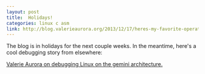 ```yaml
---
layout: post
title:  Holidays!
categories: linux c asm
link: http://blog.valerieaurora.org/2013/12/17/heres-my-favorite-operating-systems-war-story-whats-yours/
---
```

The blog is in holidays for the next couple weeks. In the meantime, here's a cool debugging story from elsewhere:

[Valerie Aurora on debugging Linux on the gemini architecture.](http://blog.valerieaurora.org/2013/12/17/heres-my-favorite-operating-systems-war-story-whats-yours/)
